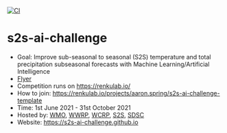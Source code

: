 [![CI](https://github.com/s2s-ai-challenge/s2s-ai-challenge.github.io/actions/workflows/get_leaderboard.yml/badge.svg)](https://github.com/s2s-ai-challenge/s2s-ai-challenge.github.io/actions/workflows/get_leaderboard.yml)

# s2s-ai-challenge

- Goal: Improve sub-seasonal to seasonal (S2S) temperature and total precipitation subseasonal forecasts with Machine Learning/Artificial Intelligence
- [Flyer](https://www.wcrp-climate.org/documents/news-highlights/S2S_AI_Challenge_Flyer_final.pdf)
- Competition runs on https://renkulab.io/
- How to join: https://renkulab.io/projects/aaron.spring/s2s-ai-challenge-template
- Time: 1st June 2021 - 31st October 2021
- Hosted by: [WMO](https://public.wmo.int/en), [WWRP](https://community.wmo.int/activity-areas/wwrp), [WCRP](https://www.wcrp-climate.org/), [S2S](http://s2sprediction.net/), [SDSC](https://datascience.ch/renku/)
- Website: https://s2s-ai-challenge.github.io
